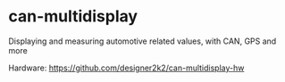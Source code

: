 # can-multidisplay
Displaying and measuring automotive related values, with CAN, GPS and more

Hardware: https://github.com/designer2k2/can-multidisplay-hw
